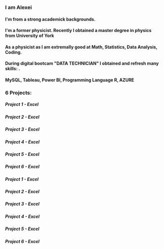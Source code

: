 <h3>  I am Alexei</h3> 
<h4> I'm from a strong academick backgrounds.</h4>
<h4>I'm a former physicist. Recently I obtained a master degree in physics from University of York</h4>
<h4>As a physicist as I am extremally good at Math, Statistics, Data Analysis, Coding. </h4>
<h4> During digital bootcam "DATA TECHNICIAN" I obtained and refresh many skills: . </h4>
<h4> MySQL, Tableau, Power BI, Programming Language R, AZURE </h4>
<h3> 6 Projects:</h3>
<h5>Project 1 - Excel </h5>
<h5>Project 2 - Excel </h5>
<h5>Project 3 - Excel </h5>
<h5>Project 4 - Excel </h5>
<h5>Project 5 - Excel </h5>
<h5>Project 6 - Excel </h5>
<h5>Project 1 - Excel </h5>
<h5>Project 2 - Excel </h5>
<h5>Project 3 - Excel </h5>
<h5>Project 4 - Excel </h5>
<h5>Project 5 - Excel </h5>
<h5>Project 6 - Excel </h5>

<!--
**Alek20s/Alek20s** is a ✨ _special_ ✨ repository because its `README.md` (this file) appears on your GitHub profile.

Here are some ideas to get you started:

- 🔭 I’m currently working on ...
- 🌱 I’m currently learning ...
- 👯 I’m looking to collaborate on ...
- 🤔 I’m looking for help with ...
- 💬 Ask me about ...
- 📫 How to reach me: ...
- 😄 Pronouns: ...
- ⚡ Fun fact: ...
-->
